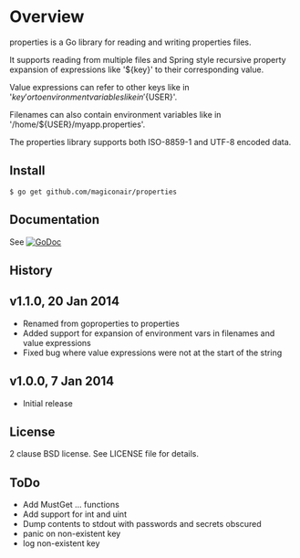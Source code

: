 Overview
========

properties is a Go library for reading and writing properties files.

It supports reading from multiple files and Spring style recursive property
expansion of expressions like '${key}' to their corresponding value.

Value expressions can refer to other keys like in '${key}' or to
environment variables like in '${USER}'.

Filenames can also contain environment variables like in
'/home/${USER}/myapp.properties'.

The properties library supports both ISO-8859-1 and UTF-8 encoded data.

Install
-------

	$ go get github.com/magiconair/properties

Documentation
-------------

See [![GoDoc](https://godoc.org/github.com/magiconair/properties?status.png)](https://godoc.org/github.com/magiconair/properties)

History
-------

v1.1.0, 20 Jan 2014
-------------------
* Renamed from goproperties to properties
* Added support for expansion of environment vars in
  filenames and value expressions
* Fixed bug where value expressions were not at the
  start of the string

v1.0.0, 7 Jan 2014
------------------
* Initial release

License
-------

2 clause BSD license. See LICENSE file for details.

ToDo
----
* Add MustGet ... functions
* Add support for int and uint
* Dump contents to stdout with passwords and secrets obscured
* panic on non-existent key
* log non-existent key